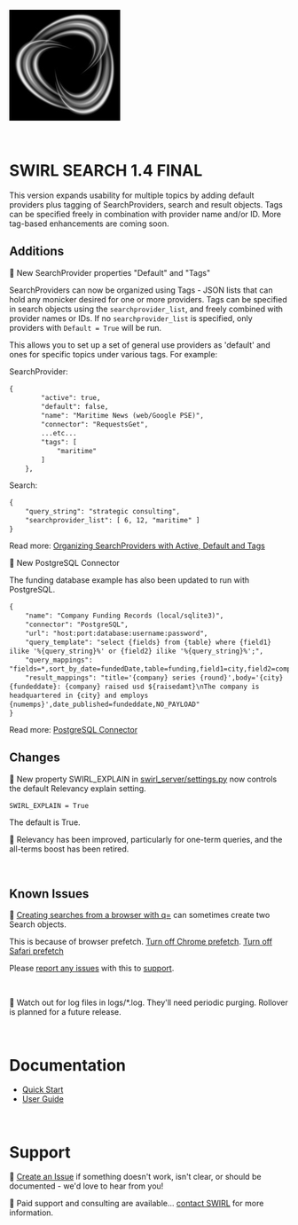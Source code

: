![SWIRL Logo](./images/swirl_logo_notext_200.jpg)

<br/>

# SWIRL SEARCH 1.4 FINAL

This version expands usability for multiple topics by adding default providers plus tagging of SearchProviders, search and result objects. Tags can be specified freely in combination with provider name and/or ID. More tag-based enhancements are coming soon.

## Additions

:small_blue_diamond: New SearchProvider properties "Default" and "Tags"

SearchProviders can now be organized using Tags - JSON lists that can hold any monicker desired for one or more providers. Tags can be specified in search objects using the ```searchprovider_list```, and freely combined with provider names or IDs. If no ```searchprovider_list``` is specified, only providers with ```Default = True``` will be run. 

This allows you to set up a set of general use providers as 'default' and ones for specific topics under various tags. For example:

SearchProvider:

```
{
        "active": true,
        "default": false,
        "name": "Maritime News (web/Google PSE)",
        "connector": "RequestsGet",
        ...etc...
        "tags": [
            "maritime"
        ]
    },
```

Search:

```
{
    "query_string": "strategic consulting",
    "searchprovider_list": [ 6, 12, "maritime" ]
}
```

Read more: [Organizing SearchProviders with Active, Default and Tags](https://github.com/sidprobstein/swirl-search/wiki/2.-User-Guide#organizing-searchproviders-with-active-default-and-tags)

:small_blue_diamond: New PostgreSQL Connector

The funding database example has also been updated to run with PostgreSQL.

```
{
    "name": "Company Funding Records (local/sqlite3)",
    "connector": "PostgreSQL",
    "url": "host:port:database:username:password",
    "query_template": "select {fields} from {table} where {field1} ilike '%{query_string}%' or {field2} ilike '%{query_string}%';",
    "query_mappings": "fields=*,sort_by_date=fundedDate,table=funding,field1=city,field2=company",
    "result_mappings": "title='{company} series {round}',body='{city} {fundeddate}: {company} raised usd ${raisedamt}\nThe company is headquartered in {city} and employs {numemps}',date_published=fundeddate,NO_PAYLOAD"
}
```

Read more: [PostgreSQL Connector](https://github.com/sidprobstein/swirl-search/wiki/4.-Object-Reference#postgresql)

## Changes

:small_blue_diamond: New property SWIRL_EXPLAIN in [swirl_server/settings.py](../swirl_server/settings.py) now controls the default Relevancy explain setting. 

```
SWIRL_EXPLAIN = True
```

The default is True.

:small_blue_diamond: Relevancy has been improved, particularly for one-term queries, and the all-terms boost has been retired.

<br/>

## Known Issues

:small_blue_diamond: [Creating searches from a browser with q=](https://github.com/sidprobstein/swirl-search/wiki/2.-User-Guide#creating-a-search-object-with-the-q-url-parameter) can sometimes create two Search objects. 

This is because of browser prefetch. [Turn off Chrome prefetch](https://www.technipages.com/google-chrome-prefetch). [Turn off Safari prefetch](https://stackoverflow.com/questions/29214246/how-to-turn-off-safaris-prefetch-feature)

Please [report any issues](https://github.com/sidprobstein/swirl-search/issues/) with this to [support](#support).

<br/>

:small_blue_diamond: Watch out for log files in logs/*.log. They'll need periodic purging. Rollover is planned for a future release.

<br/>

# Documentation

* [Quick Start](https://github.com/sidprobstein/swirl-search/wiki/1.-Quick-Start)
* [User Guide](https://github.com/sidprobstein/swirl-search/wiki/2.-User-Guide)

<br/>

# Support

:small_blue_diamond: [Create an Issue](https://github.com/sidprobstein/swirl-search/issues) if something doesn't work, isn't clear, or should be documented - we'd love to hear from you!

:small_blue_diamond: Paid support and consulting are available... [contact SWIRL](mailto:support@swirl.today) for more information.
